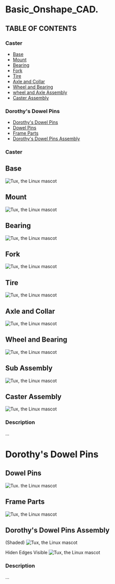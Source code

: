 # Basic_Onshape_CAD.

## TABLE OF CONTENTS
### Caster
* [Base](#Base)
* [Mount](#Mount)
* [Bearing](#Bearing)
* [Fork](#Fork)
* [Tire](#Tire)
* [Axle and Collar](#Axle-and-Collar)
* [Wheel and Bearing](#Wheel-and-Bearing)
* [wheel and Axle Assembly](wheel-and-Axle-Assembly)
* [Caster Assembly](#Caster-Assembly)

### Dorothy's Dowel Pins
* [Dorothy's Dowel Pins](#Dorothy's-Dowel-Pins)
* [Dowel Pins](#Dowel-Pins)
* [Frame Parts](#Frame-Parts)
* [Dorothy's Dowel Pins Assembly](#Dorothy's-Dowel-Pins-Assembly)
 
### Caster
## Base
 ![Tux, the Linux mascot](images/Base.PNG)
 
 ## Mount
 ![Tux, the Linux mascot](images/Mount.PNG)
 
 ## Bearing
 ![Tux, the Linux mascot](images/Bearing.png)
 
 ## Fork
 ![Tux, the Linux mascot](https://github.com/afaqirz67/Basic_Onshape_CAD./blob/master/images/Fork.png)
 
 ## Tire
 ![Tux, the Linux mascot](images/Tire.png)
 
 ## Axle and Collar
 ![Tux, the Linux mascot](https://github.com/afaqirz67/Basic_Onshape_CAD./blob/master/images/Axle%20and%20Collar.png)
 
 ## Wheel and Bearing
 ![Tux, the Linux mascot](https://github.com/afaqirz67/Basic_Onshape_CAD./blob/master/images/Wheel%20and%20Bearing.png)
 
 ## Sub Assembly
 ![Tux, the Linux mascot](https://github.com/afaqirz67/Basic_Onshape_CAD./blob/master/images/wheel%20and%20Axle%20Assembly.png)
 
 ## Caster Assembly
 ![Tux, the Linux mascot](https://github.com/afaqirz67/Basic_Onshape_CAD./blob/master/images/Caster%20Assembly.png)
 ### Description 
 ...
 
 # Dorothy's Dowel Pins
 ## Dowel Pins
 ![Tux. the Linux mascot](https://github.com/afaqirz67/Basic_Onshape_CAD./blob/master/images/Dowels%20Pins.png)
 
 ## Frame Parts
 ![Tux, the Linux mascot](https://github.com/afaqirz67/Basic_Onshape_CAD./blob/master/images/Dorothy's%20Dowel%20Pins_part.png)
 
 ## Dorothy's Dowel Pins Assembly
 (Shaded)
 ![Tux, the Linux mascot](https://github.com/afaqirz67/Basic_Onshape_CAD./blob/master/images/Dorothy's%20Dowel%20Pins-shaded.png)
 
  Hiden Edges Visible
 ![Tux, the Linux mascot](https://github.com/afaqirz67/Basic_Onshape_CAD./blob/master/images/Dorothy's%20Dowel%20Pins.png)
 ### Description
 ...
